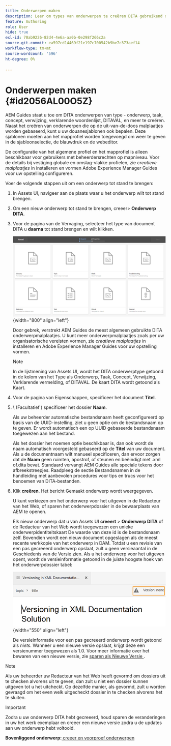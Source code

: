 ```yaml
---
title: Onderwerpen maken
description: Leer om types van onderwerpen te creëren DITA gebruikend douanesjablonen in de Webredacteur van AEM Guides.
feature: Authoring
role: User
hide: true
exl-id: 70ab9226-82d4-4e6a-aa0b-0e298f266c2a
source-git-commit: ea597cd14469f21e197c700542b9be7c373aef14
workflow-type: tm+mt
source-wordcount: '596'
ht-degree: 0%

---
```


# Onderwerpen maken {#id2056AL00O5Z}

AEM Guides staat u toe om DITA onderwerpen van type - onderwerp, taak, concept, verwijzing, verklarende woordenlijst, DITAVAL, en meer te creëren. Naast het creëren van onderwerpen die op de uit-van-de-doos malplaatjes worden gebaseerd, kunt u uw douanesjablonen ook bepalen. Deze sjablonen moeten aan het mapprofiel worden toegevoegd om weer te geven in de sjabloonselectie, de blauwdruk en de webeditor.

De configuratie van het algemene profiel en het mapprofiel is alleen beschikbaar voor gebruikers met beheerdersrechten op mapniveau. Voor de details bij vestiging globale en omslag-vlakke profielen, zie *creatieve malplaatjes* in installeren en vormen Adobe Experience Manager Guides voor uw opstelling configureren.

Voer de volgende stappen uit om een onderwerp tot stand te brengen:

1. In Assets UI, navigeer aan de plaats waar u het onderwerp wilt tot stand brengen.

1. Om een nieuw onderwerp tot stand te brengen, creeer **&#x200B;**&#x200B;\> **Onderwerp DITA**.

1. Voor de pagina van de Vervaging, selecteer het type van document DITA u **daarna** tot stand brengen en wilt klikken.

   ![](images/create_dita_topic.png){width="800" align="left"}

   Door gebrek, verstrekt AEM Guides de meest algemeen gebruikte DITA onderwerpmalplaatjes. U kunt meer onderwerpmalplaatjes zoals per uw organisatorische vereisten vormen, zie *creatieve malplaatjes* in installeren en Adobe Experience Manager Guides voor uw opstelling vormen.

   >[!NOTE]
   >
   > In de lijstmening van Assets UI, wordt het DITA onderwerptype getoond in de kolom van het Type als Onderwerp, Taak, Concept, Verwijzing, Verklarende vermelding, of DITAVAL. De kaart DITA wordt getoond als Kaart.

1. Voor de pagina van Eigenschappen, specificeer het document **Titel**.

1. \ (Facultatief \) specificeer het dossier **Naam**.

   Als uw beheerder automatische bestandsnaam heeft geconfigureerd op basis van de UUID-instelling, ziet u geen optie om de bestandsnaam op te geven. Er wordt automatisch een op UUID gebaseerde bestandsnaam toegewezen aan het bestand.

   Als het dossier het noemen optie beschikbaar is, dan ook wordt de naam automatisch voorgesteld gebaseerd op de **Titel** van uw document. Als u de documentnaam wilt manueel specificeren, dan ervoor zorgen dat de **Naam** geen ruimten, apostrof, of steunen en beëindigt met .xml of.dita bevat. Standaard vervangt AEM Guides alle speciale tekens door afbreekstreepjes. Raadpleeg de sectie Bestandsnamen in de handleiding met aanbevolen procedures voor tips en trucs voor het benoemen van DITA-bestanden.

1. Klik **creëren**. Het bericht Gemaakt onderwerp wordt weergegeven.

   U kunt verkiezen om het onderwerp voor het uitgeven in de Redacteur van het Web, of sparen het onderwerpdossier in de bewaarplaats van AEM te openen.

   Elk nieuw onderwerp dat u van Assets UI **creeert** \> **Onderwerp DITA** of de Redacteur van het Web wordt toegewezen een unieke onderwerpidentiteitskaart De waarde van deze id is de bestandsnaam zelf. Bovendien wordt een nieuw document opgeslagen als de meest recente werkkopie van het onderwerp in DAM. Totdat u een revisie van een pas gecreeerd onderwerp opslaat, zult u geen versieaantal in de Geschiedenis van de Versie zien. Als u het onderwerp voor het uitgeven opent, wordt de versieinformatie getoond in de juiste hoogste hoek van het onderwerpdossier tabel:

   ![](images/topic-version-none_cs.png){width="550" align="left"}

   De versieinformatie voor een pas gecreeerd onderwerp wordt getoond als *niets*. Wanneer u een nieuwe versie opslaat, krijgt deze een versienummer toegewezen als 1.0. Voor meer informatie over het bewaren van een nieuwe versie, zie [ sparen als Nieuwe Versie ](web-editor-features.md#save-as-new-version-id209ME400GXA).


>[!NOTE]
>
> Als uw beheerder uw Redacteur van het Web heeft gevormd om dossiers uit te checken alvorens uit te geven, dan zult u niet een dossier kunnen uitgeven tot u het uitcheckt. Op dezelfde manier, als gevormd, zult u worden gevraagd om het even welk uitgecheckt dossier in te checken alvorens het te sluiten.

>[!IMPORTANT]
>
> Zodra u uw onderwerp DITA hebt gecreeerd, houd sparen de veranderingen in uw het werk exemplaar en creeer een nieuwe versie zodra u de updates aan uw onderwerp hebt voltooid.

**Bovenliggend onderwerp:**&#x200B;[ creeer en voorproef onderwerpen ](create-preview-topics.md)
